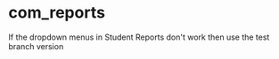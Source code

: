 # com_reports

If the dropdown menus in Student Reports don't work then use the test branch version
